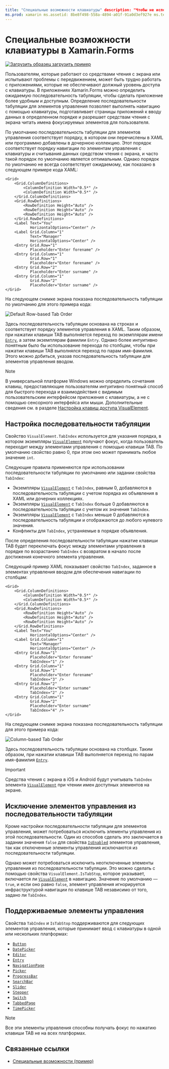 ```yaml
---
title: "Специальные возможности клавиатуры" description: "Чтобы не использовать последовательность табуляции по умолчанию, нужно настроить специальные возможности пользовательского интерфейса, указав эту последовательность с помощью свойств TabIndex и IsTabStop".
ms.prod: xamarin ms.assetid: 8be8f498-558a-4894-a01f-91a0d3ef927e ms.technology: xamarin-forms author: davidbritch ms.author: dabritch ms.date: 05/09/2019 no-loc: [Xamarin.Forms, Xamarin.Essentials]
---
```


# <a name="keyboard-accessibility-in-xamarinforms"></a>Специальные возможности клавиатуры в Xamarin.Forms

[![Загрузить образец](~/media/shared/download.png) загрузить пример](https://docs.microsoft.com/samples/xamarin/xamarin-forms-samples/userinterface-accessibility)

Пользователям, которые работают со средствами чтения с экрана или испытывают проблемы с передвижением, может быть трудно работать с приложениями, которые не обеспечивают должный уровень доступа с клавиатуры. В приложениях Xamarin.Forms можно определить ожидаемую последовательность табуляции, чтобы сделать приложение более удобным и доступным. Определение последовательности табуляции для элементов управления позволяет выполнять навигацию с помощью клавиатуры, подготавливает страницы приложений к вводу данных в определенном порядке и разрешает средствам чтения с экрана читать имена фокусируемых элементов для пользователя.

По умолчанию последовательность табуляции для элементов управления соответствует порядку, в котором они перечислены в XAML или программно добавлены в дочернюю коллекцию. Этот порядок соответствует порядку навигации по элементам управления с клавиатуры и считывания данных средством чтения с экрана, и часто такой порядок по умолчанию является оптимальным. Однако порядок по умолчанию не всегда соответствует ожидаемому, как показано в следующем примере кода XAML:

```xaml
<Grid>
    <Grid.ColumnDefinitions>
        <ColumnDefinition Width="0.5*" />
        <ColumnDefinition Width="0.5*" />
    </Grid.ColumnDefinitions>
    <Grid.RowDefinitions>
        <RowDefinition Height="Auto" />
        <RowDefinition Height="Auto" />
        <RowDefinition Height="Auto" />
    </Grid.RowDefinitions>
    <Label Text="You"
           HorizontalOptions="Center" />
    <Label Grid.Column="1"
           Text="Manager"
           HorizontalOptions="Center" />
    <Entry Grid.Row="1"
           Placeholder="Enter forename" />
    <Entry Grid.Column="1"
           Grid.Row="1"
           Placeholder="Enter forename" />
    <Entry Grid.Row="2"
           Placeholder="Enter surname" />
    <Entry Grid.Column="1"
           Grid.Row="2"
           Placeholder="Enter surname" />
</Grid>
```

На следующем снимке экрана показана последовательность табуляции по умолчанию для этого примера кода:

![](keyboard-images/default-tab-order.png "Default Row-based Tab Order")

Здесь последовательность табуляции основана на строках и соответствует порядку элементов управления в XAML. Таким образом, при нажатии клавиши TAB выполняется переход по экземплярам имени [`Entry`](xref:Xamarin.Forms.Entry), а затем экземплярам фамилии `Entry`. Однако более интуитивно понятным было бы использование перехода по столбцам, чтобы при нажатии клавиши TAB выполнялся переход по парам имя-фамилия. Этого можно добиться, указав последовательность табуляции для элементов управления вводом.

> [!NOTE]
> В универсальной платформе Windows можно определить сочетания клавиш, предоставляющие пользователям интуитивно понятный способ для быстрого перехода и взаимодействия с видимым пользовательским интерфейсом приложения с клавиатуры, а не с помощью сенсорного интерфейса или мыши. Дополнительные сведения см. в разделе [Настройка клавиш доступа VisualElement](~/xamarin-forms/platform/windows/visualelement-access-keys.md).

## <a name="setting-the-tab-order"></a>Настройка последовательности табуляции

Свойство `VisualElement.TabIndex` используется для указания порядка, в котором экземпляры [`VisualElement`](xref:Xamarin.Forms.VisualElement) получают фокус, когда пользователь переходит между элементами управления с помощью клавиши TAB. По умолчанию свойство равно 0, при этом оно может принимать любое значение `int`.

Следующие правила применяются при использовании последовательности табуляции по умолчанию или задании свойства `TabIndex`:

- Экземпляры [`VisualElement`](xref:Xamarin.Forms.VisualElement) с `TabIndex`, равным 0, добавляются в последовательность табуляции с учетом порядка их объявления в XAML или дочерних коллекциях.
- Экземпляры [`VisualElement`](xref:Xamarin.Forms.VisualElement) с `TabIndex` больше 0 добавляются в последовательность табуляции с учетом их значения `TabIndex`.
- Экземпляры [`VisualElement`](xref:Xamarin.Forms.VisualElement) с `TabIndex` меньше 0 добавляются в последовательность табуляции и отображаются до любого нулевого значения.
- Конфликты для `TabIndex`, устраняемые в порядке объявления.

После определения последовательности табуляции нажатие клавиши TAB будет переключать фокус между элементами управления в порядке по возрастанию `TabIndex` с возвратом в начало после достижения конечного элемента управления.

Следующий пример XAML показывает свойство `TabIndex`, заданное в элементах управления вводом для обеспечения навигации по столбцам:

```xaml
<Grid>
    <Grid.ColumnDefinitions>
        <ColumnDefinition Width="0.5*" />
        <ColumnDefinition Width="0.5*" />
    </Grid.ColumnDefinitions>
    <Grid.RowDefinitions>
        <RowDefinition Height="Auto" />
        <RowDefinition Height="Auto" />
        <RowDefinition Height="Auto" />
    </Grid.RowDefinitions>
    <Label Text="You"
           HorizontalOptions="Center" />
    <Label Grid.Column="1"
           Text="Manager"
           HorizontalOptions="Center" />
    <Entry Grid.Row="1"
           Placeholder="Enter forename"
           TabIndex="1" />
    <Entry Grid.Column="1"
           Grid.Row="1"
           Placeholder="Enter forename"
           TabIndex="3" />
    <Entry Grid.Row="2"
           Placeholder="Enter surname"
           TabIndex="2" />
    <Entry Grid.Column="1"
           Grid.Row="2"
           Placeholder="Enter surname"
           TabIndex="4" />
</Grid>
```

На следующем снимке экрана показана последовательность табуляции для этого примера кода:

![](keyboard-images/correct-tab-order.png "Column-based Tab Order")

Здесь последовательность табуляции основана на столбцах. Таким образом, при нажатии клавиши TAB выполняется переход по парам имя-фамилия [`Entry`](xref:Xamarin.Forms.Entry).

> [!IMPORTANT]
> Средства чтения с экрана в iOS и Android будут учитывать `TabIndex` элемента [`VisualElement`](xref:Xamarin.Forms.VisualElement) при чтении имен доступных элементов на экране.

## <a name="excluding-controls-from-the-tab-order"></a>Исключение элементов управления из последовательности табуляции

Кроме настройки последовательности табуляции для элементов управления, может потребоваться исключить элементы управления из этой последовательности. Один из способов сделать это заключается в задании значения `false` для свойства [`IsEnabled`](xref:Xamarin.Forms.VisualElement) элементов управления, так как отключенные элементы управления исключаются из последовательности табуляции.

Однако может потребоваться исключить неотключенные элементы управления из последовательности табуляции. Это можно сделать с помощью свойства `VisualElement.IsTabStop`, которое указывает, включается ли [`VisualElement`](xref:Xamarin.Forms.VisualElement) в навигацию. Значение по умолчанию — `true`, и если оно равно `false`, элемент управления игнорируется инфраструктурой навигации по клавише TAB независимо от того, задано ли `TabIndex`.

## <a name="supported-controls"></a>Поддерживаемые элементы управления

Свойства `TabIndex` и `IsTabStop` поддерживаются для следующих элементов управления, которые принимает ввод с клавиатуры в одной или нескольких платформах:

- [`Button`](xref:Xamarin.Forms.Button)
- [`DatePicker`](xref:Xamarin.Forms.DatePicker)
- [`Editor`](xref:Xamarin.Forms.Editor)
- [`Entry`](xref:Xamarin.Forms.Entry)
- [`NavigationPage`](xref:Xamarin.Forms.NavigationPage)
- [`Picker`](xref:Xamarin.Forms.Picker)
- [`ProgressBar`](xref:Xamarin.Forms.ProgressBar)
- [`SearchBar`](xref:Xamarin.Forms.SearchBar)
- [`Slider`](xref:Xamarin.Forms.Slider)
- [`Stepper`](xref:Xamarin.Forms.Stepper)
- [`Switch`](xref:Xamarin.Forms.Switch)
- [`TabbedPage`](xref:Xamarin.Forms.TabbedPage)
- [`TimePicker`](xref:Xamarin.Forms.TimePicker)

> [!NOTE]
> Все эти элементы управления способны получать фокус по нажатию клавиши TAB не на всех платформах.

## <a name="related-links"></a>Связанные ссылки

- [Специальные возможности (пример)](https://docs.microsoft.com/samples/xamarin/xamarin-forms-samples/userinterface-accessibility)
